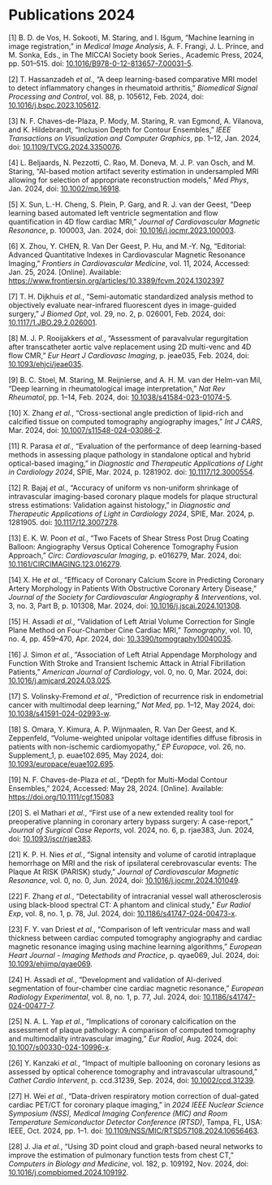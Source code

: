# Publications 2024

<span class="csl-left-margin">\[1\]
</span><span class="csl-right-inline">B. D. de Vos, H. Sokooti, M.
Staring, and I. Išgum, “Machine learning in image registration,” in
*Medical Image Analysis*, A. F. Frangi, J. L. Prince, and M. Sonka,
Eds., in The MICCAI Society book Series., Academic Press, 2024, pp.
501–515. doi:
[10.1016/B978-0-12-813657-7.00031-5](https://doi.org/10.1016/B978-0-12-813657-7.00031-5).</span>

<span class="csl-left-margin">\[2\]
</span><span class="csl-right-inline">T. Hassanzadeh *et al.*, “A deep
learning-based comparative MRI model to detect inflammatory changes in
rheumatoid arthritis,” *Biomedical Signal Processing and Control*, vol.
88, p. 105612, Feb. 2024, doi:
[10.1016/j.bspc.2023.105612](https://doi.org/10.1016/j.bspc.2023.105612).</span>

<span class="csl-left-margin">\[3\]
</span><span class="csl-right-inline">N. F. Chaves-de-Plaza, P. Mody, M.
Staring, R. van Egmond, A. Vilanova, and K. Hildebrandt, “Inclusion
Depth for Contour Ensembles,” *IEEE Transactions on Visualization and
Computer Graphics*, pp. 1–12, Jan. 2024, doi:
[10.1109/TVCG.2024.3350076](https://doi.org/10.1109/TVCG.2024.3350076).</span>

<span class="csl-left-margin">\[4\]
</span><span class="csl-right-inline">L. Beljaards, N. Pezzotti, C. Rao,
M. Doneva, M. J. P. van Osch, and M. Staring, “AI-based motion artifact
severity estimation in undersampled MRI allowing for selection of
appropriate reconstruction models,” *Med Phys*, Jan. 2024, doi:
[10.1002/mp.16918](https://doi.org/10.1002/mp.16918).</span>

<span class="csl-left-margin">\[5\]
</span><span class="csl-right-inline">X. Sun, L.-H. Cheng, S. Plein, P.
Garg, and R. J. van der Geest, “Deep learning based automated left
ventricle segmentation and flow quantification in 4D flow cardiac MRI,”
*Journal of Cardiovascular Magnetic Resonance*, p. 100003, Jan. 2024,
doi:
[10.1016/j.jocmr.2023.100003](https://doi.org/10.1016/j.jocmr.2023.100003).</span>

<span class="csl-left-margin">\[6\]
</span><span class="csl-right-inline">X. Zhou, Y. CHEN, R. Van Der
Geest, P. Hu, and M.-Y. Ng, “Editorial: Advanced Quantitative Indexes in
Cardiovascular Magnetic Resonance Imaging,” *Frontiers in Cardiovascular
Medicine*, vol. 11, 2024, Accessed: Jan. 25, 2024. \[Online\].
Available:
<https://www.frontiersin.org/articles/10.3389/fcvm.2024.1302397></span>

<span class="csl-left-margin">\[7\]
</span><span class="csl-right-inline">T. H. Dijkhuis *et al.*,
“Semi-automatic standardized analysis method to objectively evaluate
near-infrared fluorescent dyes in image-guided surgery,” *J Biomed Opt*,
vol. 29, no. 2, p. 026001, Feb. 2024, doi:
[10.1117/1.JBO.29.2.026001](https://doi.org/10.1117/1.JBO.29.2.026001).</span>

<span class="csl-left-margin">\[8\]
</span><span class="csl-right-inline">M. J. P. Rooijakkers *et al.*,
“Assessment of paravalvular regurgitation after transcatheter aortic
valve replacement using 2D multi-venc and 4D flow CMR,” *Eur Heart J
Cardiovasc Imaging*, p. jeae035, Feb. 2024, doi:
[10.1093/ehjci/jeae035](https://doi.org/10.1093/ehjci/jeae035).</span>

<span class="csl-left-margin">\[9\]
</span><span class="csl-right-inline">B. C. Stoel, M. Staring, M.
Reijnierse, and A. H. M. van der Helm-van Mil, “Deep learning in
rheumatological image interpretation,” *Nat Rev Rheumatol*, pp. 1–14,
Feb. 2024, doi:
[10.1038/s41584-023-01074-5](https://doi.org/10.1038/s41584-023-01074-5).</span>

<span class="csl-left-margin">\[10\]
</span><span class="csl-right-inline">X. Zhang *et al.*,
“Cross-sectional angle prediction of lipid-rich and calcified tissue on
computed tomography angiography images,” *Int J CARS*, Mar. 2024, doi:
[10.1007/s11548-024-03086-2](https://doi.org/10.1007/s11548-024-03086-2).</span>

<span class="csl-left-margin">\[11\]
</span><span class="csl-right-inline">R. Parasa *et al.*, “Evaluation of
the performance of deep learning-based methods in assessing plaque
pathology in standalone optical and hybrid optical-based imaging,” in
*Diagnostic and Therapeutic Applications of Light in Cardiology 2024*,
SPIE, Mar. 2024, p. 1281902. doi:
[10.1117/12.3000554](https://doi.org/10.1117/12.3000554).</span>

<span class="csl-left-margin">\[12\]
</span><span class="csl-right-inline">R. Bajaj *et al.*, “Accuracy of
uniform vs non-uniform shrinkage of intravascular imaging-based coronary
plaque models for plaque structural stress estimations: Validation
against histology,” in *Diagnostic and Therapeutic Applications of Light
in Cardiology 2024*, SPIE, Mar. 2024, p. 1281905. doi:
[10.1117/12.3007278](https://doi.org/10.1117/12.3007278).</span>

<span class="csl-left-margin">\[13\]
</span><span class="csl-right-inline">E. K. W. Poon *et al.*, “Two
Facets of Shear Stress Post Drug Coating Balloon: Angiography Versus
Optical Coherence Tomography Fusion Approach,” *Circ: Cardiovascular
Imaging*, p. e016279, Mar. 2024, doi:
[10.1161/CIRCIMAGING.123.016279](https://doi.org/10.1161/CIRCIMAGING.123.016279).</span>

<span class="csl-left-margin">\[14\]
</span><span class="csl-right-inline">X. He *et al.*, “Efficacy of
Coronary Calcium Score in Predicting Coronary Artery Morphology in
Patients With Obstructive Coronary Artery Disease,” *Journal of the
Society for Cardiovascular Angiography & Interventions*, vol. 3, no. 3,
Part B, p. 101308, Mar. 2024, doi:
[10.1016/j.jscai.2024.101308](https://doi.org/10.1016/j.jscai.2024.101308).</span>

<span class="csl-left-margin">\[15\]
</span><span class="csl-right-inline">H. Assadi *et al.*, “Validation of
Left Atrial Volume Correction for Single Plane Method on Four-Chamber
Cine Cardiac MRI,” *Tomography*, vol. 10, no. 4, pp. 459–470, Apr. 2024,
doi:
[10.3390/tomography10040035](https://doi.org/10.3390/tomography10040035).</span>

<span class="csl-left-margin">\[16\]
</span><span class="csl-right-inline">J. Simon *et al.*, “Association of
Left Atrial Appendage Morphology and Function With Stroke and Transient
Ischemic Attack in Atrial Fibrillation Patients,” *American Journal of
Cardiology*, vol. 0, no. 0, Mar. 2024, doi:
[10.1016/j.amjcard.2024.03.025](https://doi.org/10.1016/j.amjcard.2024.03.025).</span>

<span class="csl-left-margin">\[17\]
</span><span class="csl-right-inline">S. Volinsky-Fremond *et al.*,
“Prediction of recurrence risk in endometrial cancer with multimodal
deep learning,” *Nat Med*, pp. 1–12, May 2024, doi:
[10.1038/s41591-024-02993-w](https://doi.org/10.1038/s41591-024-02993-w).</span>

<span class="csl-left-margin">\[18\]
</span><span class="csl-right-inline">S. Omara, Y. Kimura, A. P.
Wijnmaalen, R. Van Der Geest, and K. Zeppenfeld, “Volume-weighted
unipolar voltage identifies diffuse fibrosis in patients with
non-ischemic cardiomyopathy,” *EP Europace*, vol. 26, no. Supplement\_1,
p. euae102.695, May 2024, doi:
[10.1093/europace/euae102.695](https://doi.org/10.1093/europace/euae102.695).</span>

<span class="csl-left-margin">\[19\]
</span><span class="csl-right-inline">N. F. Chaves-de-Plaza *et al.*,
“Depth for Multi-Modal Contour Ensembles,” 2024, Accessed: May 28, 2024.
\[Online\]. Available: <https://doi.org/10.1111/cgf.15083></span>

<span class="csl-left-margin">\[20\]
</span><span class="csl-right-inline">S. el Mathari *et al.*, “First use
of a new extended reality tool for preoperative planning in coronary
artery bypass surgery: A case-report,” *Journal of Surgical Case
Reports*, vol. 2024, no. 6, p. rjae383, Jun. 2024, doi:
[10.1093/jscr/rjae383](https://doi.org/10.1093/jscr/rjae383).</span>

<span class="csl-left-margin">\[21\]
</span><span class="csl-right-inline">K. P. H. Nies *et al.*, “Signal
intensity and volume of carotid intraplaque hemorrhage on MRI and the
risk of ipsilateral cerebrovascular events: The Plaque At RISK (PARISK)
study,” *Journal of Cardiovascular Magnetic Resonance*, vol. 0, no. 0,
Jun. 2024, doi:
[10.1016/j.jocmr.2024.101049](https://doi.org/10.1016/j.jocmr.2024.101049).</span>

<span class="csl-left-margin">\[22\]
</span><span class="csl-right-inline">F. Zhang *et al.*, “Detectability
of intracranial vessel wall atherosclerosis using black-blood spectral
CT: A phantom and clinical study,” *Eur Radiol Exp*, vol. 8, no. 1, p.
78, Jul. 2024, doi:
[10.1186/s41747-024-00473-x](https://doi.org/10.1186/s41747-024-00473-x).</span>

<span class="csl-left-margin">\[23\]
</span><span class="csl-right-inline">F. Y. van Driest *et al.*,
“Comparison of left ventricular mass and wall thickness between cardiac
computed tomography angiography and cardiac magnetic resonance imaging
using machine learning algorithms,” *European Heart Journal - Imaging
Methods and Practice*, p. qyae069, Jul. 2024, doi:
[10.1093/ehjimp/qyae069](https://doi.org/10.1093/ehjimp/qyae069).</span>

<span class="csl-left-margin">\[24\]
</span><span class="csl-right-inline">H. Assadi *et al.*, “Development
and validation of AI-derived segmentation of four-chamber cine cardiac
magnetic resonance,” *European Radiology Experimental*, vol. 8, no. 1,
p. 77, Jul. 2024, doi:
[10.1186/s41747-024-00477-7](https://doi.org/10.1186/s41747-024-00477-7).</span>

<span class="csl-left-margin">\[25\]
</span><span class="csl-right-inline">N. A. L. Yap *et al.*,
“Implications of coronary calcification on the assessment of plaque
pathology: A comparison of computed tomography and multimodality
intravascular imaging,” *Eur Radiol*, Aug. 2024, doi:
[10.1007/s00330-024-10996-x](https://doi.org/10.1007/s00330-024-10996-x).</span>

<span class="csl-left-margin">\[26\]
</span><span class="csl-right-inline">Y. Kanzaki *et al.*, “Impact of
multiple ballooning on coronary lesions as assessed by optical coherence
tomography and intravascular ultrasound,” *Cathet Cardio Intervent*, p.
ccd.31239, Sep. 2024, doi:
[10.1002/ccd.31239](https://doi.org/10.1002/ccd.31239).</span>

<span class="csl-left-margin">\[27\]
</span><span class="csl-right-inline">H. Wei *et al.*, “Data-driven
respiratory motion correction of dual-gated cardiac PET/CT for coronary
plaque imaging,” in *2024 IEEE Nuclear Science Symposium (NSS), Medical
Imaging Conference (MIC) and Room Temperature Semiconductor Detector
Conference (RTSD)*, Tampa, FL, USA: IEEE, Oct. 2024, pp. 1–1. doi:
[10.1109/NSS/MIC/RTSD57108.2024.10656463](https://doi.org/10.1109/NSS/MIC/RTSD57108.2024.10656463).</span>

<span class="csl-left-margin">\[28\]
</span><span class="csl-right-inline">J. Jia *et al.*, “Using 3D point
cloud and graph-based neural networks to improve the estimation of
pulmonary function tests from chest CT,” *Computers in Biology and
Medicine*, vol. 182, p. 109192, Nov. 2024, doi:
[10.1016/j.compbiomed.2024.109192](https://doi.org/10.1016/j.compbiomed.2024.109192).</span>

